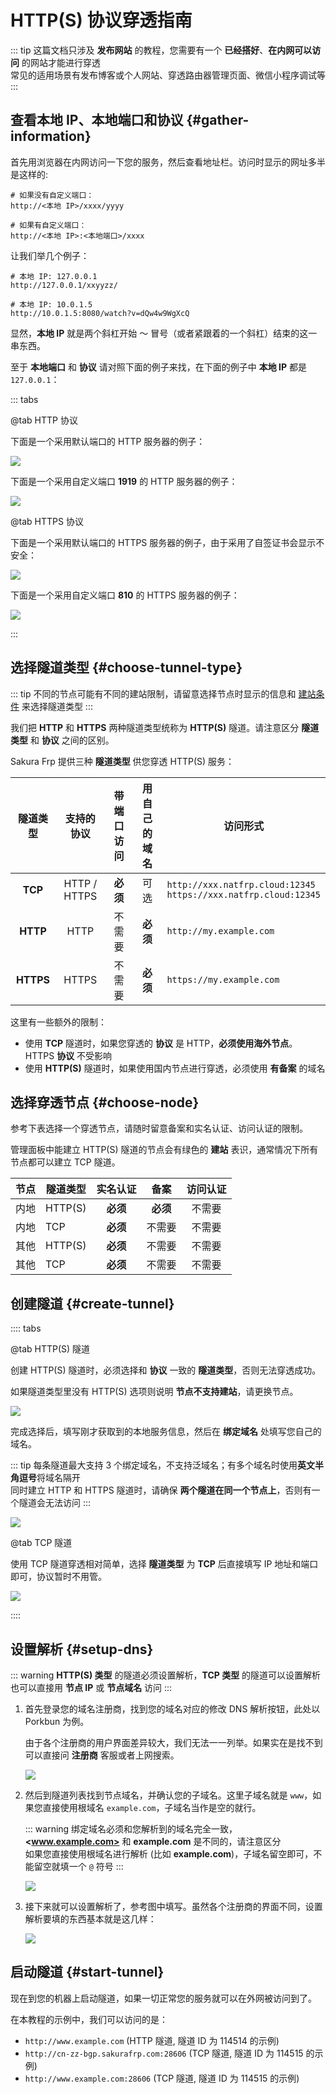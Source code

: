 # HTTP(S) 协议穿透指南

::: tip
这篇文档只涉及 **发布网站** 的教程，您需要有一个 **已经搭好**、**在内网可以访问** 的网站才能进行穿透  
常见的适用场景有发布博客或个人网站、穿透路由器管理页面、微信小程序调试等
:::

<app-info :time="10" :difficulty="2.5" :access="[
    { proto: 'HTTP', local: '80', remote: '80, 8080 (备用), 8880 (备用)', method: 'http://example.com' },
    { proto: 'HTTPS', local: '443', remote: '443, 8443 (备用)', method: 'https://example.com' },
    { proto: 'TCP', local: '80 / 443', method: 'http(s)://example.com:12345' },
]" />

## 查看本地 IP、本地端口和协议 {#gather-information}

首先用浏览器在内网访问一下您的服务，然后查看地址栏。访问时显示的网址多半是这样的:

```http
# 如果没有自定义端口：
http://<本地 IP>/xxxx/yyyy

# 如果有自定义端口：
http://<本地 IP>:<本地端口>/xxxx
```

让我们举几个例子：

```http
# 本地 IP: 127.0.0.1
http://127.0.0.1/xxyyzz/

# 本地 IP: 10.0.1.5
http://10.0.1.5:8080/watch?v=dQw4w9WgXcQ
```

显然，**本地 IP** 就是两个斜杠开始 ～ 冒号（或者紧跟着的一个斜杠）结束的这一串东西。

至于 **本地端口** 和 **协议** 请对照下面的例子来找，在下面的例子中 **本地 IP** 都是 `127.0.0.1`：

::: tabs

@tab HTTP 协议

下面是一个采用默认端口的 HTTP 服务器的例子：

![](./_images/http-1-1.png)

下面是一个采用自定义端口 **1919** 的 HTTP 服务器的例子：

![](./_images/http-1-2.png)

@tab HTTPS 协议

下面是一个采用默认端口的 HTTPS 服务器的例子，由于采用了自签证书会显示不安全：

![](./_images/http-2-1.png)

下面是一个采用自定义端口 **810** 的 HTTPS 服务器的例子：

![](./_images/http-2-2.png)

:::

## 选择隧道类型 {#choose-tunnel-type}

::: tip
不同的节点可能有不同的建站限制，请留意选择节点时显示的信息和 [建站条件](/faq/site-inaccessible.md#site-requirement) 来选择隧道类型
:::

我们把 **HTTP** 和 **HTTPS** 两种隧道类型统称为 **HTTP(S)** 隧道。请注意区分 **隧道类型** 和 **协议** 之间的区别。

Sakura Frp 提供三种 **隧道类型** 供您穿透 HTTP(S) 服务：

| 隧道类型 | 支持的协议 | 带端口访问 | 用自己的域名 | 访问形式 |
| :---: | :---: | :---: | :---: | --- |
| **TCP** | HTTP / HTTPS | **必须** | 可选 | `http://xxx.natfrp.cloud:12345`<br>`https://xxx.natfrp.cloud:12345` |
| **HTTP** | HTTP | 不需要 | **必须** | `http://my.example.com` |
| **HTTPS** | HTTPS | 不需要 | **必须** |`https://my.example.com` |

这里有一些额外的限制：

- 使用 **TCP** 隧道时，如果您穿透的 **协议** 是 HTTP，**必须使用海外节点**。HTTPS **协议** 不受影响
- 使用 **HTTP(S)** 隧道时，如果使用国内节点进行穿透，必须使用 **有备案** 的域名

## 选择穿透节点 {#choose-node}

参考下表选择一个穿透节点，请随时留意备案和实名认证、访问认证的限制。

管理面板中能建立 HTTP(S) 隧道的节点会有绿色的 **建站** 表识，通常情况下所有节点都可以建立 TCP 隧道。

| 节点 | 隧道类型 | 实名认证 | 备案 | 访问认证 |
| --- | --- | :---: | :---: | :---: |
| 内地 | HTTP(S) | **必须** | **必须** | 不需要 |
| 内地 | TCP | **必须** | 不需要 | 不需要 |
| 其他 | HTTP(S) | **必须** | 不需要 | 不需要 |
| 其他 | TCP | **必须** | 不需要 | 不需要 |

## 创建隧道 {#create-tunnel}

:::: tabs

@tab HTTP(S) 隧道

创建 HTTP(S) 隧道时，必须选择和 **协议** 一致的 **隧道类型**，否则无法穿透成功。

如果隧道类型里没有 HTTP(S) 选项则说明 **节点不支持建站**，请更换节点。

![](./_images/http-4.png)

完成选择后，填写刚才获取到的本地服务信息，然后在 **绑定域名** 处填写您自己的域名。

::: tip
每条隧道最大支持 3 个绑定域名，不支持泛域名；有多个域名时使用**英文半角逗号**将域名隔开  
同时建立 HTTP 和 HTTPS 隧道时，请确保 **两个隧道在同一个节点上**，否则有一个隧道会无法访问
:::

![](./_images/http-5.png)

@tab TCP 隧道

使用 TCP 隧道穿透相对简单，选择 **隧道类型** 为 **TCP** 后直接填写 IP 地址和端口即可，协议暂时不用管。

![](./_images/http-6.png)

::::

## 设置解析 {#setup-dns}

::: warning
**HTTP(S) 类型** 的隧道必须设置解析，**TCP 类型** 的隧道可以设置解析也可以直接用 **节点 IP** 或 **节点域名** 访问
:::

1. 首先登录您的域名注册商，找到您的域名对应的修改 DNS 解析按钮，此处以 Porkbun 为例。

   由于各个注册商的用户界面差异较大，我们无法一一列举。如果实在是找不到可以直接问 **注册商** 客服或者上网搜索。

   ![](./_images/http-7.png)

1. 然后到隧道列表找到节点域名，并确认您的子域名。这里子域名就是 `www`，如果您直接使用根域名 `example.com`，子域名当作是空的就行。

   ::: warning
   绑定域名必须和您解析到的域名完全一致，**<www.example.com>** 和 **example.com** 是不同的，请注意区分  
   如果您直接使用根域名进行解析 (比如 **example.com**)，子域名留空即可，不能留空就填一个 `@` 符号
   :::

   ![](./_images/http-8.png)

1. 接下来就可以设置解析了，参考图中填写。虽然各个注册商的界面不同，设置解析要填的东西基本就是这几样：

   ![](./_images/http-9.png)

## 启动隧道 {#start-tunnel}

现在到您的机器上启动隧道，如果一切正常您的服务就可以在外网被访问到了。

在本教程的示例中，我们可以访问的是：

- `http://www.example.com` (HTTP 隧道, 隧道 ID 为 114514 的示例)
- `http://cn-zz-bgp.sakurafrp.com:28606` (TCP 隧道, 隧道 ID 为 114515 的示例)
- `http://www.example.com:28606` (TCP 隧道, 隧道 ID 为 114515 的示例)

